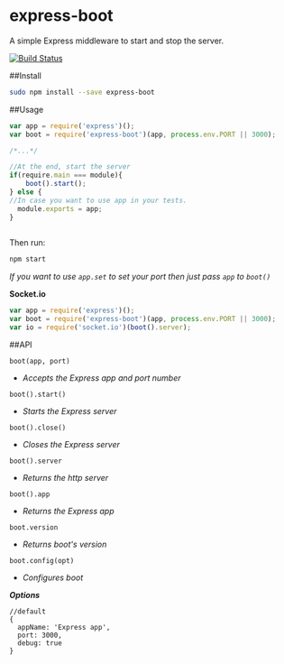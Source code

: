 express-boot
============

A simple Express middleware to start and stop the server.

[![Build Status](https://travis-ci.org/iwatakeshi/express-boot.svg)](https://travis-ci.org/iwatakeshi/express-boot)

##Install

```bash
sudo npm install --save express-boot
```

##Usage

```js
var app = require('express')();
var boot = require('express-boot')(app, process.env.PORT || 3000);

/*...*/

//At the end, start the server
if(require.main === module){
    boot().start();
} else {
//In case you want to use app in your tests.
  module.exports = app;
}
 
```

Then run:
```bash
npm start
```

*If you want to use `app.set` to set your port then just pass `app` to `boot()`* 

**Socket.io**

```js
var app = require('express')();
var boot = require('express-boot')(app, process.env.PORT || 3000);
var io = require('socket.io')(boot().server);
```

##API

`boot(app, port)`

* *Accepts the Express app and port number*

`boot().start()`

* *Starts the Express server*

`boot().close()`

* *Closes the Express server*

`boot().server`

* *Returns the http server*

`boot().app`

* *Returns the Express app*

`boot.version`

* *Returns boot's version*

`boot.config(opt)`

* *Configures boot*

**_Options_**
```
//default
{
  appName: 'Express app',
  port: 3000,
  debug: true
}
```

